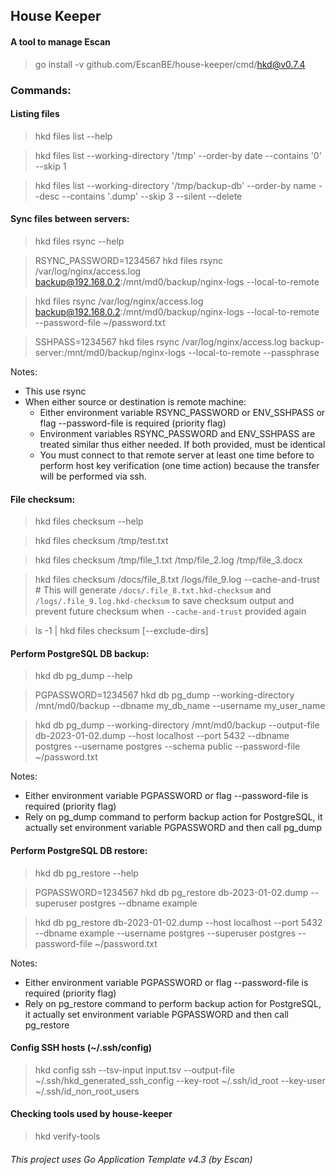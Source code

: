 ## House Keeper
#### A tool to manage Escan
> go install -v github.com/EscanBE/house-keeper/cmd/hkd@v0.7.4

### Commands:

#### Listing files
> hkd files list --help

> hkd files list --working-directory '/tmp' --order-by date --contains '0' --skip 1

> hkd files list --working-directory '/tmp/backup-db' --order-by name --desc --contains '.dump' --skip 3 --silent --delete

#### Sync files between servers:
> hkd files rsync --help

> RSYNC_PASSWORD=1234567 hkd files rsync /var/log/nginx/access.log backup@192.168.0.2:/mnt/md0/backup/nginx-logs --local-to-remote

> hkd files rsync /var/log/nginx/access.log backup@192.168.0.2:/mnt/md0/backup/nginx-logs --local-to-remote --password-file ~/password.txt

> SSHPASS=1234567 hkd files rsync /var/log/nginx/access.log backup-server:/mnt/md0/backup/nginx-logs --local-to-remote --passphrase

Notes:
- This use rsync
- When either source or destination is remote machine:
  - Either environment variable RSYNC_PASSWORD or ENV_SSHPASS or flag --password-file is required (priority flag)
  - Environment variables RSYNC_PASSWORD and ENV_SSHPASS are treated similar thus either needed. If both provided, must be identical
  - You must connect to that remote server at least one time before to perform host key verification (one time action) because the transfer will be performed via ssh.

#### File checksum:
> hkd files checksum --help

> hkd files checksum /tmp/test.txt

> hkd files checksum /tmp/file_1.txt /tmp/file_2.log /tmp/file_3.docx

> hkd files checksum /docs/file_8.txt /logs/file_9.log --cache-and-trust # This will generate `/docs/.file_8.txt.hkd-checksum` and `/logs/.file_9.log.hkd-checksum` to save checksum output and prevent future checksum when `--cache-and-trust` provided again

> ls -1 | hkd files checksum [--exclude-dirs]

#### Perform PostgreSQL DB backup:
> hkd db pg_dump --help

> PGPASSWORD=1234567 hkd db pg_dump --working-directory /mnt/md0/backup --dbname my_db_name --username my_user_name

> hkd db pg_dump --working-directory /mnt/md0/backup --output-file db-2023-01-02.dump --host localhost --port 5432 --dbname postgres --username postgres --schema public --password-file ~/password.txt

Notes:
- Either environment variable PGPASSWORD or flag --password-file is required (priority flag)
- Rely on pg_dump command to perform backup action for PostgreSQL, it actually set environment variable PGPASSWORD and then call pg_dump

#### Perform PostgreSQL DB restore:
> hkd db pg_restore --help

> PGPASSWORD=1234567 hkd db pg_restore db-2023-01-02.dump --superuser postgres --dbname example

> hkd db pg_restore db-2023-01-02.dump --host localhost --port 5432 --dbname example --username postgres --superuser postgres --password-file ~/password.txt

Notes:
- Either environment variable PGPASSWORD or flag --password-file is required (priority flag)
- Rely on pg_restore command to perform backup action for PostgreSQL, it actually set environment variable PGPASSWORD and then call pg_restore

#### Config SSH hosts (~/.ssh/config)
> hkd config ssh --tsv-input input.tsv --output-file ~/.ssh/hkd_generated_ssh_config --key-root ~/.ssh/id_root --key-user ~/.ssh/id_non_root_users

#### Checking tools used by house-keeper
> hkd verify-tools

###### This project uses Go Application Template v4.3 (by Escan)